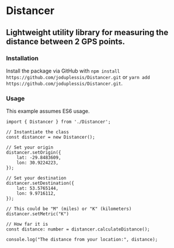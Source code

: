 # Distancer
## Lightweight utility library for measuring the distance between 2 GPS points.

### Installation

Install the package via GitHub with `npm install https://github.com/joduplessis/Distancer.git` or `yarn add https://github.com/joduplessis/Distancer.git`.

### Usage

This example assumes ES6 usage.
```
import { Distancer } from './Distancer';

// Instantiate the class
const distancer = new Distancer();

// Set your origin
distancer.setOrigin({
    lat: -29.8483609,
    lon: 30.9224223,
});

// Set your destination
distancer.setDestination({
    lat: 53.5765144,
    lon: 9.9716112,
});

// This could be "M" (miles) or "K" (kilometers)
distancer.setMetric("K")

// How far it is
const distance: number = distancer.calculateDistance();

console.log("The distance from your location:", distance);
```
